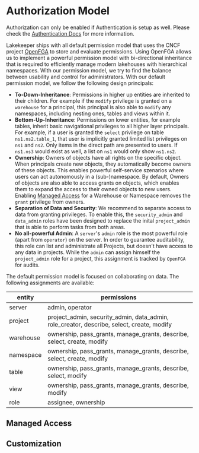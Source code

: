 # Authorization Model
Authorization can only be enabled if Authentication is setup as well. Please check the [Authentication Docs](ToDo) for more information.

Lakekeeper ships with all default permission model that uses the CNCF project [OpenFGA](ToDo) to store and evaluate permissions. Using OpenFGA allows us to implement a powerful permission model with bi-directional inheritance that is required to efficiently manage modern lakehouses with hierarchical namespaces. With our permission model, we try to find the balance between usability and control for administrators. With our default permission model, we follow the following design principals:

* **To-Down-Inheritance**: Permissions in higher up entities are inherited to their children. For example if the `modify` privilege is granted on a `warehouse` for a principal, this principal is also able to `modify` any namespaces, including nesting ones, tables and views within it.
* **Bottom-Up-Inheritance**: Permissions on lower entities, for example tables, inherit basic navigational privileges to all higher layer principals. For example, if a user is granted the `select` privilege on table `ns1.ns2.table_1`, that user is implicitly granted limited list privileges on `ns1` and `ns2`. Only items in the direct path are presented to users. If `ns1.ns3` would exist as well, a list on `ns1` would only show `ns1.ns2`.
* **Ownership**: Owners of objects have all rights on the specific object. When principals create new objects, they automatically become owners of these objects. This enables powerful self-service szenarios where users can act autonomously in a (sub-)namespace. By default, Owners of objects are also able to access grants on objects, which enables them to expand the access to their owned objects to new users. Enabling [Managed Access](Todo) for a Warehouse or Namespace removes the `grant` privilege from owners. 
* **Separation of Data and Security**: We recommend to separate access to data from granting privileges. To enable this, the `security_admin` and `data_admin` roles have been designed to replace the inital `project_admin` that is able to perform tasks from both areas.
* **No all-powerful Admin**: A `server`'s `admin` role is the most powerful role (apart from `operator`) on the server. In order to guarantee auditability, this role can list and administrate all Projects, but doesn't have access to any data in projects. While the `admin` can assign himself the `project_admin` role for a project, this assignment is tracked by `OpenFGA` for audits.

The default permission model is focused on collaborating on data. The following assignments are available:

entity    | permissions
----------|------------------------------------------------------------------------------------------
server    | admin, operator
project   | project_admin, security_admin, data_admin, role_creator, describe, select, create, modify
warehouse | ownership, pass_grants, manage_grants, describe, select, create, modify
namespace | ownership, pass_grants, manage_grants, describe, select, create, modify
table     | ownership, pass_grants, manage_grants, describe, select, modify
view      | ownership, pass_grants, manage_grants, describe, modify
role      | assignee, ownership


## Managed Access

## Customization

